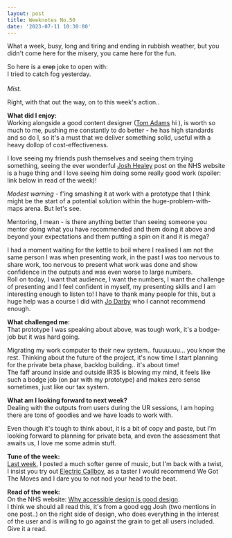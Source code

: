 ```yaml
---
layout: post
title: Weeknotes No.50
date: '2023-07-11 10:30:00'
---
```

What a week, busy, long and tiring and ending in rubbish weather, but you didn't come here for the misery, you came here for the fun.

So here is a <s>crap</s> joke to open with:<br>
I tried to catch fog yesterday.<br><br>
<em>Mist.</em>

Right, with that out the way, on to this week's action..

<strong>What did I enjoy:</strong><br>
Working alongside a good content designer (<a href="https://www.linkedin.com/in/onetommyadams/">Tom Adams</a> hi ), is worth so much to me, pushing me constantly to do better - he has high standards and so do I, so it's a must that we deliver something solid, useful with a heavy dollop of cost-effectiveness.

I love seeing my friends push themselves and seeing them trying something, seeing the ever wonderful <a href="https://www.linkedin.com/in/joshuahealey/">Josh Healey</a> post on the NHS website is a huge thing and I love seeing him doing some really good work (spoiler: link below in read of the week)!

<em>Modest warning</em> - f'ing smashing it at work with a prototype that I think might be the start of a potential solution within the huge-problem-with-maps arena. But let's see.

Mentoring, I mean - is there anything better than seeing someone you mentor doing what you have recommended and them doing it above and beyond your expectations and them putting a spin on it and it is mega? 

I had a moment waiting for the kettle to boil where I realised I am not the same person I was when presenting work, in the past I was too nervous to share work, too nervous to present what work was done and show confidence in the outputs and was even worse to large numbers.<br>
Roll on today, I want that audience, I want the numbers, I want the challenge of presenting and I feel confident in myself, my presenting skills and I am interesting enough to listen to! I have to thank many people for this, but a huge help was a course I did with <a href="https://www.linkedin.com/in/jodarbyvoiceintheroom/">Jo Darby</a> who I cannot recommend enough.

<strong>What challenged me:</strong><br>
That prototype I was speaking about above, was tough work, it's a bodge-job but it was hard going.

Migrating my work computer to their new system.. fuuuuuuu... you know the rest.
Thinking about the future of the project, it's now time I start planning for the private beta phase, backlog building.. it's about time!<br>
The faff around inside and outside IR35 is blowing my mind, it feels like such a bodge job (on par with my prototype) and makes zero sense sometimes, just like our tax system.

<strong>What am I looking forward to next week?</strong><br>
Dealing with the outputs from users during the UR sessions, I am hoping there are tons of goodies and we have loads to work with.

Even though it's tough to think about, it is a bit of copy and paste, but I'm looking forward to planning for private beta, and even the assessment that awaits us, I love me some admin stuff.

<strong>Tune of the week:</strong><br>
<a href="https://michaelcattell.com/2023/07/11/weeknotes-no49.html">Last week</a>, I posted a much softer genre of music, but I'm back with a twist, I insist you try out <a href="https://open.spotify.com/track/4EFb9FhLyFiDbYKwBwDZre?si=06cb42cbe4ed4114">Electric Callboy</a>, as a taster I would recommend We Got The Moves and I dare you to not nod your head to the beat.


<strong>Read of the week:</strong><br>
On the NHS website: <a href="https://digital.nhs.uk/blog/design-matters/2023/why-accessible-design-is-good-design">Why accessible design is good design</a>.<br>
I think we should all read this, it's from a good egg Josh (two mentions in one post..) on the right side of design, who does everything in the interest of the user and is willing to go against the grain to get all users included.<br>
Give it a read. 
